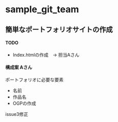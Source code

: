 # sample_git_team

## 簡単なポートフォリオサイトの作成
#### TODO

* Index.htmlの作成　-> 担当Aさん


#### 構成案 Aさん
ポートフォリオに必要な要素
- 名前
- 作品名
- OGPの作成

issue3修正